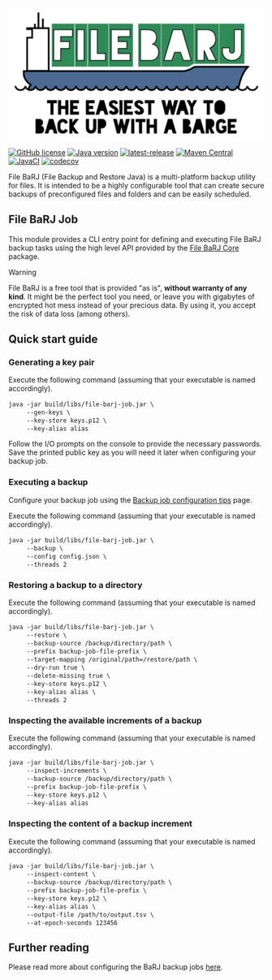 ![FileBarj](../.github/assets/FileBarJ-logo-512.png)

[![GitHub license](https://img.shields.io/github/license/nagyesta/file-barj?color=informational)](https://raw.githubusercontent.com/nagyesta/file-barj/main/LICENSE)
[![Java version](https://img.shields.io/badge/Java%20version-17-yellow?logo=java)](https://img.shields.io/badge/Java%20version-17-yellow?logo=java)
[![latest-release](https://img.shields.io/github/v/tag/nagyesta/file-barj?color=blue&logo=git&label=releases&sort=semver)](https://github.com/nagyesta/file-barj/releases)
[![Maven Central](https://img.shields.io/maven-central/v/com.github.nagyesta.file-barj/file-barj-job?logo=apache-maven&color=blue)](https://search.maven.org/search?q=com.github.nagyesta.file-barj)
[![JavaCI](https://img.shields.io/github/actions/workflow/status/nagyesta/file-barj/gradle.yml?logo=github&branch=main)](https://github.com/nagyesta/file-barj/actions/workflows/gradle.yml)
[![codecov](https://img.shields.io/codecov/c/github/nagyesta/file-barj?label=Coverage&flag=job&token=62UC72ZRF0)](https://app.codecov.io/gh/nagyesta/file-barj?flags%5B0%5D=job)

File BaRJ (File Backup and Restore Java) is a multi-platform backup utility for files. It is intended to be a highly configurable tool
that can create secure backups of preconfigured files and folders and can be easily scheduled.

## File BaRJ Job

This module provides a CLI entry point for defining and executing File BaRJ backup tasks using the high level API provided by the [File BaRJ Core](../file-barj-core/README.md) package.

> [!WARNING]
> File BaRJ is a free tool that is provided "as is", **without warranty of any kind**. It might be the perfect tool you need, or leave you
> with gigabytes of encrypted hot mess instead of your precious data. By using it, you accept the risk of data loss (among others).

## Quick start guide

### Generating a key pair

Execute the following command (assuming that your executable is named accordingly).

```commandline
java -jar build/libs/file-barj-job.jar \
     --gen-keys \
     --key-store keys.p12 \
     --key-alias alias
```

Follow the I/O prompts on the console to provide the necessary passwords.
Save the printed public key as you will need it later when configuring your backup job.

### Executing a backup

Configure your backup job using the 
[Backup job configuration tips](https://github.com/nagyesta/file-barj/wiki/Backup-job-configuration-tips) page.

Execute the following command (assuming that your executable is named accordingly).

```commandline
java -jar build/libs/file-barj-job.jar \
     --backup \
     --config config.json \
     --threads 2
```

### Restoring a backup to a directory

Execute the following command (assuming that your executable is named accordingly).

```commandline
java -jar build/libs/file-barj-job.jar \
     --restore \
     --backup-source /backup/directory/path \
     --prefix backup-job-file-prefix \
     --target-mapping /original/path=/restore/path \
     --dry-run true \
     --delete-missing true \
     --key-store keys.p12 \
     --key-alias alias \
     --threads 2
```

### Inspecting the available increments of a backup

Execute the following command (assuming that your executable is named accordingly).

```commandline
java -jar build/libs/file-barj-job.jar \
     --inspect-increments \
     --backup-source /backup/directory/path \
     --prefix backup-job-file-prefix \
     --key-store keys.p12 \
     --key-alias alias
```

### Inspecting the content of a backup increment

Execute the following command (assuming that your executable is named accordingly).

```commandline
java -jar build/libs/file-barj-job.jar \
     --inspect-content \
     --backup-source /backup/directory/path \
     --prefix backup-job-file-prefix \
     --key-store keys.p12 \
     --key-alias alias \
     --output-file /path/to/output.tsv \
     --at-epoch-seconds 123456
```

## Further reading

Please read more about configuring the BaRJ backup jobs [here](https://github.com/nagyesta/file-barj/wiki/Backup-job-configuration-tips).
